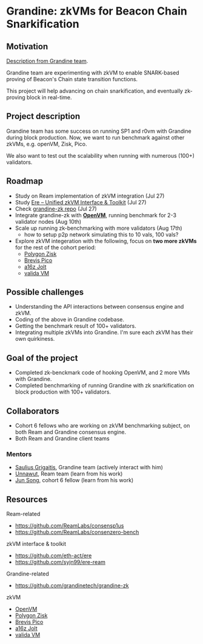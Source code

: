 # Grandine: zkVMs for Beacon Chain Snarkification

## Motivation

[Description from Grandine team](https://github.com/eth-protocol-fellows/cohort-six/blob/master/projects/project-ideas.md#grandine-zkvms-for-beacon-chain-snarkification).

Grandine team are experimenting with zkVM to enable SNARK-based proving of Beacon's Chain state transition functions.

This project will help advancing on chain snarkification, and eventually zk-proving block in real-time.

## Project description

Grandine team has some success on running SP1 and r0vm with Grandine during block production. Now, we want to run benchmark against other zkVMs, e.g. openVM, Zisk, Pico.

We also want to test out the scalability when running with numerous (100+) validators.

## Roadmap

- Study on Ream implementation of zkVM integration (Jul 27)
- Study [Ere – Unified zkVM Interface & Toolkit](https://github.com/eth-act/ere) (Jul 27)
- Check [grandine-zk repo](https://github.com/grandinetech/grandine-zk) (Jul 27)
- Integrate grandine-zk with [**OpenVM**](https://github.com/openvm-org/openvm), running benchmark for 2-3 validator nodes (Aug 10th)
- Scale up running zk-benchmarking with more validators (Aug 17th)
  - how to setup p2p network simulating this to 10 vals, 100 vals?
- Explore zkVM integeration with the following, focus on **two more zkVMs** for the rest of the cohort period:
  - [Polygon Zisk](https://github.com/0xPolygonHermez/zisk)
  - [Brevis Pico](https://github.com/brevis-network/pico)
  - [a16z Jolt](https://github.com/a16z/jolt)
  - [valida VM](https://github.com/lita-xyz/valida-vm)

## Possible challenges

- Understanding the API interactions between consensus engine and zkVM.
- Coding of the above in Grandine codebase.
- Getting the benchmark result of 100+ validators.
- Integrating multiple zkVMs into Grandine. I'm sure each zkVM has their own quirkiness.

## Goal of the project

- Completed zk-benckmark code of hooking OpenVM, and 2 more VMs with Grandine.
- Completed benchmarking of running Grandine with zk snarkification on block production with 100+ validators.

## Collaborators

- Cohort 6 fellows who are working on zkVM benchmarking subject, on both Ream and Grandine consensus engine.
- Both Ream and Grandine client teams

### Mentors

- [Saulius Grigaitis](https://discord.com/channels/945714351841607690/1253330175261806634), Grandine team (actively interact with him)
- [Unnawut](https://t.me/Kami_official0531), Ream team (learn from his work)
- [Jun Song](https://github.com/syjn99), cohort 6 fellow (learn from his work)

## Resources

Ream-related
- https://github.com/ReamLabs/consensp1us
- https://github.com/ReamLabs/consenzero-bench

zkVM interface & toolkit
- https://github.com/eth-act/ere
- https://github.com/syjn99/ere-ream

Grandine-related
- https://github.com/grandinetech/grandine-zk

zkVM
- [OpenVM](https://github.com/openvm-org/openvm)
- [Polygon Zisk](https://github.com/0xPolygonHermez/zisk)
- [Brevis Pico](https://github.com/brevis-network/pico)
- [a16z Jolt](https://github.com/a16z/jolt)
- [valida VM](https://github.com/lita-xyz/valida-vm)

